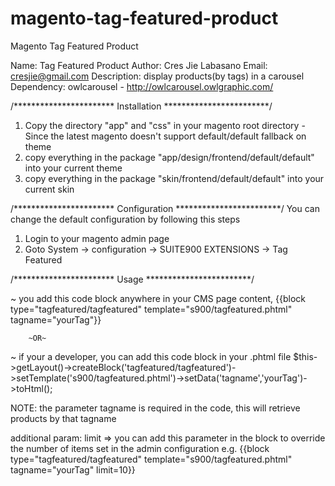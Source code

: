 # magento-tag-featured-product
Magento Tag Featured Product

Name: Tag Featured Product
Author: Cres Jie Labasano
Email:  cresjie@gmail.com
Description: display products(by tags) in a carousel
Dependency: owlcarousel - http://owlcarousel.owlgraphic.com/



/***********************
		Installation
************************/
1. Copy the directory "app" and "css" in your magento root directory
-Since the latest magento doesn't support default/default fallback on theme
2. copy everything in the package "app/design/frontend/default/default" into your current theme
3. copy everything in the package "skin/frontend/default/default" into your current skin


/***********************
		Configuration
************************/
 You can change the default configuration by following this steps

1. Login to your magento admin page
2. Goto System -> configuration -> SUITE900 EXTENSIONS -> Tag Featured


/***********************
		Usage
************************/

~ you add this code block anywhere in your CMS page content,
	{{block type="tagfeatured/tagfeatured" template="s900/tagfeatured.phtml" tagname="yourTag"}}

		~OR~
~ if your a developer, you can add this code block in your .phtml file
	$this->getLayout()->createBlock('tagfeatured/tagfeatured')->setTemplate('s900/tagfeatured.phtml')->setData('tagname','yourTag')->toHtml();

NOTE:
	the parameter tagname is required in the code, this will retrieve products by that tagname

additional param:
	limit => you can add this parameter in the block to override the number of items set in the admin configuration
			e.g. {{block type="tagfeatured/tagfeatured" template="s900/tagfeatured.phtml" tagname="yourTag" limit=10}}

